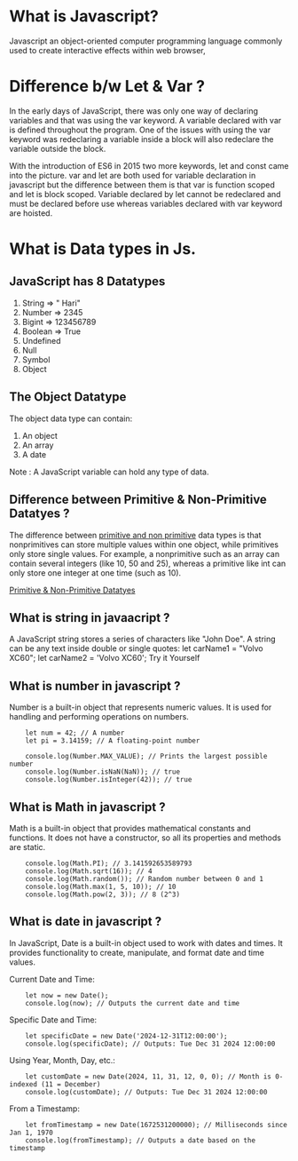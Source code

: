 # What is Javascript?
Javascript an object-oriented computer programming language commonly used to create interactive effects within web browser,

# Difference b/w Let & Var ?
In the early days of JavaScript, there was only one way of declaring variables and that was using the var keyword. A variable declared with var is defined throughout the program. One of the issues with using the var keyword was redeclaring a variable inside a block will also redeclare the variable outside the block. 

With the introduction of ES6 in 2015 two more keywords, let and const came into the picture. var and let are both used for variable declaration in javascript but the difference between them is that var is function scoped and let is block scoped. Variable declared by let cannot be redeclared and must be declared before use whereas variables declared with var keyword are hoisted. 

# What is Data types in Js. 


## JavaScript has 8 Datatypes

1. String => " Hari"
2. Number => 2345
3. Bigint => 123456789
4. Boolean => True
5. Undefined 
6. Null
7. Symbol
8. Object

## The Object Datatype

The object data type can contain:

1. An object
2. An array
3. A date

Note : A JavaScript variable can hold any type of data. 


## Difference between Primitive & Non-Primitive Datatyes ?

The difference between [primitive and non primitive](https://datatrained.com/post/difference-between-primitive-and-non-primitive/) data types is that nonprimitives can store multiple values within one object, while primitives only store single values. For example, a nonprimitive such as an array can contain several integers (like 10, 50 and 25), whereas a primitive like int can only store one integer at one time (such as 10).

[Primitive & Non-Primitive Datatyes](https://datatrained.com/post/difference-between-primitive-and-non-primitive/)


## What is string in javaacript ?

A JavaScript string stores a series of characters like "John Doe". A string can be any text inside double or single quotes: let carName1 = "Volvo XC60"; let carName2 = 'Volvo XC60'; Try it Yourself


## What is number in javascript ?

Number is a built-in object that represents numeric values. It is used for handling and performing operations on numbers.

        let num = 42; // A number
        let pi = 3.14159; // A floating-point number

        console.log(Number.MAX_VALUE); // Prints the largest possible number
        console.log(Number.isNaN(NaN)); // true
        console.log(Number.isInteger(42)); // true

## What is Math in javascript ?

Math is a built-in object that provides mathematical constants and functions. It does not have a constructor, so all its properties and methods are static.

        console.log(Math.PI); // 3.141592653589793
        console.log(Math.sqrt(16)); // 4
        console.log(Math.random()); // Random number between 0 and 1
        console.log(Math.max(1, 5, 10)); // 10
        console.log(Math.pow(2, 3)); // 8 (2^3)


## What is date in javascript ?    

In JavaScript, Date is a built-in object used to work with dates and times. It provides functionality to create, manipulate, and format date and time values.

Current Date and Time:

        let now = new Date();
        console.log(now); // Outputs the current date and time

Specific Date and Time:

        let specificDate = new Date('2024-12-31T12:00:00');
        console.log(specificDate); // Outputs: Tue Dec 31 2024 12:00:00

Using Year, Month, Day, etc.:

        let customDate = new Date(2024, 11, 31, 12, 0, 0); // Month is 0-indexed (11 = December)
        console.log(customDate); // Outputs: Tue Dec 31 2024 12:00:00

From a Timestamp:

        let fromTimestamp = new Date(1672531200000); // Milliseconds since Jan 1, 1970
        console.log(fromTimestamp); // Outputs a date based on the timestamp
